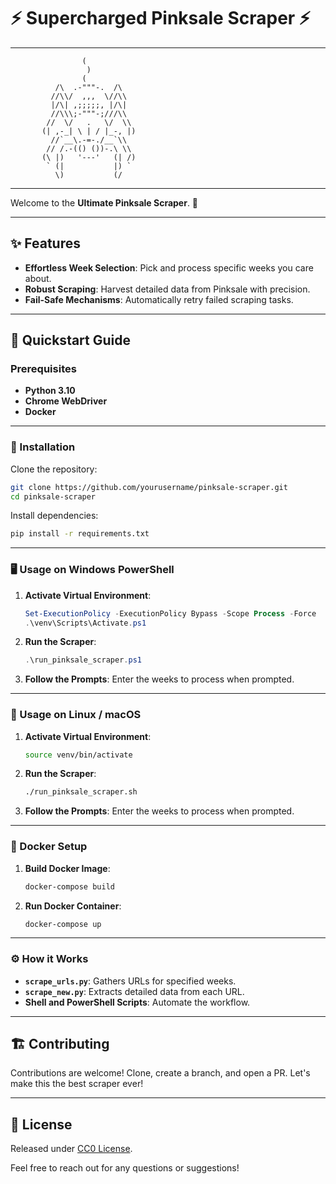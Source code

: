 # ⚡️ Supercharged Pinksale Scraper ⚡️
---

```plaintext
                (
                 )
                (
          /\  .-"""-.  /\
         //\\/  ,,,  \//\\
         |/\| ,;;;;;, |/\|
         //\\\;-"""-;///\\
        //  \/   .   \/  \\
       (| ,-_| \ | / |_-, |)
         //`__\.-=-./__`\\
        // /.-(() ())-.\ \\
       (\ |)   '---'   (| /)
        ` (|           |) `
          \)           (/

```

---

Welcome to the **Ultimate Pinksale Scraper**. 🚀

---

## ✨ Features
- **Effortless Week Selection**: Pick and process specific weeks you care about.
- **Robust Scraping**: Harvest detailed data from Pinksale with precision.
- **Fail-Safe Mechanisms**: Automatically retry failed scraping tasks.

---

## 🚀 Quickstart Guide

### Prerequisites
- **Python 3.10**
- **Chrome WebDriver**
- **Docker**

---

### 📜 Installation

Clone the repository:
```sh
git clone https://github.com/yourusername/pinksale-scraper.git
cd pinksale-scraper
```

Install dependencies:
```sh
pip install -r requirements.txt
```

---

### 🖥️ Usage on Windows PowerShell

1. **Activate Virtual Environment**:
    ```powershell
    Set-ExecutionPolicy -ExecutionPolicy Bypass -Scope Process -Force
    .\venv\Scripts\Activate.ps1
    ```

2. **Run the Scraper**:
    ```powershell
    .\run_pinksale_scraper.ps1
    ```

3. **Follow the Prompts**: Enter the weeks to process when prompted.

---

### 🐧 Usage on Linux / macOS

1. **Activate Virtual Environment**:
    ```sh
    source venv/bin/activate
    ```

2. **Run the Scraper**:
    ```sh
    ./run_pinksale_scraper.sh
    ```

3. **Follow the Prompts**: Enter the weeks to process when prompted.

---

### 🐳 Docker Setup

1. **Build Docker Image**:
    ```sh
    docker-compose build
    ```

2. **Run Docker Container**:
    ```sh
    docker-compose up
    ```

---

### ⚙️ How it Works

- **`scrape_urls.py`**: Gathers URLs for specified weeks.
- **`scrape_new.py`**: Extracts detailed data from each URL.
- **Shell and PowerShell Scripts**: Automate the workflow.

---

## 🏗️ Contributing

Contributions are welcome! Clone, create a branch, and open a PR. Let's make this the best scraper ever!

---

## 📜 License

Released under [CC0 License](LICENSE).

Feel free to reach out for any questions or suggestions!
